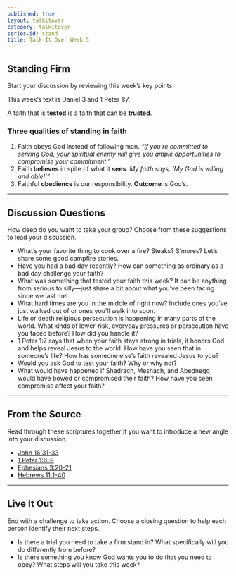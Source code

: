 ```yaml
---
published: true
layout: talkitover
category: talkitover
series-id: stand
title: Talk It Over Week 5
---
```


## Standing Firm
<p class="lead">Start your discussion by reviewing this week’s key points.</p>

This week’s text is Daniel 3 and 1 Peter 1:7.

A faith that is **tested** is a faith that can be **trusted**.

### Three qualities of standing in faith

1.  Faith obeys God instead of following man. _“If you’re committed to serving God, your spiritual enemy will give you ample opportunities to compromise your commitment.”_
2.  Faith **believes** in spite of what it **sees**. _My faith says, ‘My God is willing and able!’”_
3.  Faithful **obedience** is our responsibility. **Outcome** is God’s.

* * *

## Discussion Questions
<p class="lead">How deep do you want to take your group? Choose from these suggestions to lead your discussion.</p>

* What’s your favorite thing to cook over a fire? Steaks? S’mores? Let’s share some good campfire stories. 
* Have you had a bad day recently? How can something as ordinary as a bad day challenge your faith?
* What was something that tested your faith this week? It can be anything from serious to silly—just share a bit about what you’ve been facing since we last met.
* What hard times are you in the middle of right now? Include ones you’ve just walked out of or ones you’ll walk into soon.
* Life or death religious persecution is happening in many parts of the world. What kinds of lower-risk, everyday pressures or persecution have you faced before? How did you handle it?
* 1 Peter 1:7 says that when your faith stays strong in trials, it honors God and helps reveal Jesus to the world. How have you seen that in someone’s life? How has someone else’s faith revealed Jesus to you? 
* Would you ask God to test your faith? Why or why not?
* What would have happened if Shadrach, Meshach, and Abednego would have bowed or compromised their faith? How have you seen compromise affect your faith?

* * *

## From the Source
<p class="lead">Read through these scriptures together if you want to introduce a new angle into your discussion.</p>

* <a href="https://www.bible.com/bible/111/joh.16.31-33.niv" target="_blank">John 16:31-33 <i class="icon-window"></i></a>
* <a href="https://www.bible.com/bible/111/1pe.1.6-9.niv" target="_blank">1 Peter 1:6-9 <i class="icon-window"></i></a>
* <a href="https://www.bible.com/bible/111/eph.3.20-21.niv" target="_blank">Ephesians 3:20-21 <i class="icon-window"></i></a>
* <a href="https://www.bible.com/bible/111/heb.11.1-40.niv" target="_blank">Hebrews 11:1-40 <i class="icon-window"></i></a>

* * *

## Live It Out
<p class="lead">End with a challenge to take action. Choose a closing question to help each person identify their next steps.</p>

* Is there a trial you need to take a firm stand in? What specifically will you do differently from before?
* Is there something you know God wants you to do that you need to obey? What steps will you take this week?
